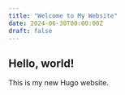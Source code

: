 ```yaml
---
title: "Welcome to My Website"
date: 2024-06-30T00:00:00Z
draft: false
---
```


## Hello, world!

This is my new Hugo website.